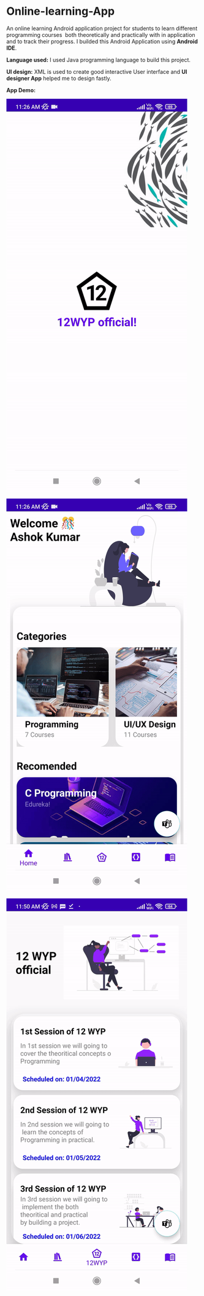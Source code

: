 # Online-learning-App
An online learning Android application project for students to learn different programming courses  both
theoretically and practically with in application and to track their progress. I builded this Android Application using **Android IDE**.

**Language used:**
  I used Java programming language to build this project.

**UI design:**
 XML is used to create good interactive User interface and **UI designer App** helped me to design fastly.

**App Demo:**

![Online learning App demo ](Demo/demo1.gif)

![Online learning App demo2](Demo/demo2.gif)

![Online learning App demo3](Demo/demo3.gif)
